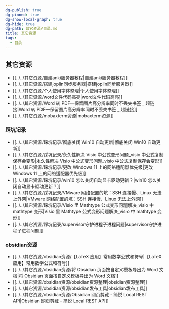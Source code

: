 ```yaml
---
dg-publish: true
dg-pinned: true
dg-show-local-graph: true
dg-hide: true
dg-path: 其它资源/目录.md
title: 其它资源
tags:
  - 目录
---
```

## 其它资源
- [[../../其它资源/自建anki服务器教程|自建anki服务器教程]]
- [[../../其它资源/搭建joplin同步服务器|搭建joplin同步服务器]]
- [[../../其它资源/个人使用字体整理|个人使用字体整理]]
- [[../../其它资源/word文件代码高亮|word文件代码高亮]]
- [[../../其它资源/Word 转 PDF—保留图片高分辨率同时不丢失书签 _ 超链接|Word 转 PDF—保留图片高分辨率同时不丢失书签 _ 超链接]]
- [[../../其它资源/mobaxterm资源|mobaxterm资源]]

### 踩坑记录
- [[../../其它资源/踩坑记录/彻底关闭 Win10 自动更新|彻底关闭 Win10 自动更新]]
- [[../../其它资源/踩坑记录/永久性解决 Visio 中公式变形问题_visio 中公式复制保存会变形|永久性解决 Visio 中公式变形问题_visio 中公式复制保存会变形]]
- [[../../其它资源/踩坑记录/更改 Windows 11 上的网络适配器优先级|更改 Windows 11 上的网络适配器优先级]]
- [[../../其它资源/踩坑记录/win10 怎么关闭自动显卡驱动更新？|win10 怎么关闭自动显卡驱动更新？]]
- [[../../其它资源/踩坑记录/VMware 网络配置的坑：SSH 连接慢、Linux 无法上外网|VMware 网络配置的坑：SSH 连接慢、Linux 无法上外网]]
- [[../../其它资源/踩坑记录/Visio 里 Mathtype 公式变形问题解决_visio 中 mathtype 变形|Visio 里 Mathtype 公式变形问题解决_visio 中 mathtype 变形]]
- [[../../其它资源/踩坑记录/supervisor守护进程子进程问题|supervisor守护进程子进程问题]]

### obsidian资源
- [[../../其它资源/obsidian资源/【LaTeX 应用】常用数学公式和符号|【LaTeX 应用】常用数学公式和符号]]
- [[../../其它资源/obsidian资源/将 Obsidian 页面按自定义模板导出为 Word 文档|将 Obsidian 页面按自定义模板导出为 Word 文档]]
- [[../../其它资源/obsidian资源/obsidian资源整理|obsidian资源整理]]
- [[../../其它资源/obsidian资源/obsidian发布工具|obsidian发布工具]]
- [[../../其它资源/obsidian资源/Obsidian 网页剪藏 - 简悦  Local REST API|Obsidian 网页剪藏 - 简悦   Local REST API]]

